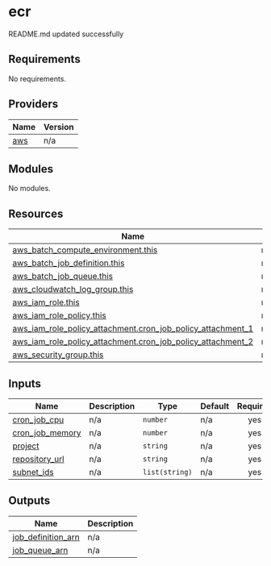 # ecr

<!-- BEGINNING OF PRE-COMMIT-TERRAFORM DOCS HOOK -->
README.md updated successfully
<!-- END OF PRE-COMMIT-TERRAFORM DOCS HOOK -->

<!-- BEGIN_TF_DOCS -->
## Requirements

No requirements.

## Providers

| Name | Version |
|------|---------|
| <a name="provider_aws"></a> [aws](#provider\_aws) | n/a |

## Modules

No modules.

## Resources

| Name | Type |
|------|------|
| [aws_batch_compute_environment.this](https://registry.terraform.io/providers/hashicorp/aws/latest/docs/resources/batch_compute_environment) | resource |
| [aws_batch_job_definition.this](https://registry.terraform.io/providers/hashicorp/aws/latest/docs/resources/batch_job_definition) | resource |
| [aws_batch_job_queue.this](https://registry.terraform.io/providers/hashicorp/aws/latest/docs/resources/batch_job_queue) | resource |
| [aws_cloudwatch_log_group.this](https://registry.terraform.io/providers/hashicorp/aws/latest/docs/resources/cloudwatch_log_group) | resource |
| [aws_iam_role.this](https://registry.terraform.io/providers/hashicorp/aws/latest/docs/resources/iam_role) | resource |
| [aws_iam_role_policy.this](https://registry.terraform.io/providers/hashicorp/aws/latest/docs/resources/iam_role_policy) | resource |
| [aws_iam_role_policy_attachment.cron_job_policy_attachment_1](https://registry.terraform.io/providers/hashicorp/aws/latest/docs/resources/iam_role_policy_attachment) | resource |
| [aws_iam_role_policy_attachment.cron_job_policy_attachment_2](https://registry.terraform.io/providers/hashicorp/aws/latest/docs/resources/iam_role_policy_attachment) | resource |
| [aws_security_group.this](https://registry.terraform.io/providers/hashicorp/aws/latest/docs/resources/security_group) | resource |

## Inputs

| Name | Description | Type | Default | Required |
|------|-------------|------|---------|:--------:|
| <a name="input_cron_job_cpu"></a> [cron\_job\_cpu](#input\_cron\_job\_cpu) | n/a | `number` | n/a | yes |
| <a name="input_cron_job_memory"></a> [cron\_job\_memory](#input\_cron\_job\_memory) | n/a | `number` | n/a | yes |
| <a name="input_project"></a> [project](#input\_project) | n/a | `string` | n/a | yes |
| <a name="input_repository_url"></a> [repository\_url](#input\_repository\_url) | n/a | `string` | n/a | yes |
| <a name="input_subnet_ids"></a> [subnet\_ids](#input\_subnet\_ids) | n/a | `list(string)` | n/a | yes |

## Outputs

| Name | Description |
|------|-------------|
| <a name="output_job_definition_arn"></a> [job\_definition\_arn](#output\_job\_definition\_arn) | n/a |
| <a name="output_job_queue_arn"></a> [job\_queue\_arn](#output\_job\_queue\_arn) | n/a |
<!-- END_TF_DOCS -->
